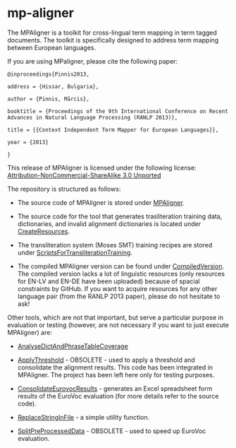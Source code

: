 mp-aligner
==========

The MPAligner is a toolkit for cross-lingual term mapping in term tagged documents. The toolkit is specifically designed to address term mapping between European languages.

If you are using MPaligner, please cite the following paper:

    @inproceedings{Pinnis2013,
  
    address = {Hissar, Bulgaria},
	
    author = {Pinnis, Mārcis},
	
    booktitle = {Proceedings of the 9th International Conference on Recent Advances in Natural Language Processing (RANLP 2013)},
	
    title = {{Context Independent Term Mapper for European Languages}},
	
    year = {2013}
	
    }


This release of MPAligner is licensed under the following license: [Attribution-NonCommercial-ShareAlike 3.0 Unported](http://creativecommons.org/licenses/by-nc-sa/3.0/)

The repository is structured as follows:

* The source code of MPAligner is stored under [MPAligner](MPAligner).

* The source code for the tool that generates trasliteration training data, dictionaries, and invalid alignment dictionaries is located under [CreateResources](CreateResources).

* The transliteration system (Moses SMT) training recipes are stored under [ScriptsForTransliterationTraining](ScriptsForTransliterationTraining).

* The compiled MPAligner version can be found under [CompiledVersion](CompiledVersion). The compiled version lacks a lot of linguistic resources (only resources for EN-LV and EN-DE have been uploaded) because of spacial constraints by GitHub. If you want to acquire resources for any other language pair (from the RANLP 2013 paper), please do not hesitate to ask!


Other tools, which are not that important, but serve a particular purpose in evaluation or testing (however, are not necessary if you want to just execute MPAligner) are:

* [AnalyseDictAndPhraseTableCoverage](AnalyseDictAndPhraseTableCoverage)

* [ApplyThreshold](ApplyThreshold) - OBSOLETE - used to apply a threshold and consolidate the alignment results. This code has been integrated in MPAligner. The project has been left here only for testing purposes.

* [ConsolidateEurovocResults](ConsolidateEurovocResults) - generates an Excel spreadsheet form results of the EuroVoc evaluation (for more details refer to the source code).

* [ReplaceStringInFile](ReplaceStringInFile) - a simple utility function.

* [SplitPreProcessedData](SplitPreProcessedData) - OBSOLETE - used to speed up EuroVoc evaluation.
